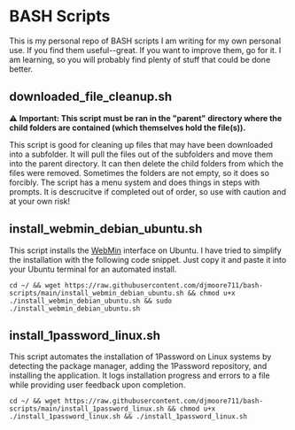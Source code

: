 # BASH Scripts

This is my personal repo of BASH scripts I am writing for my own personal use. If you find them useful--great. If you want to improve them, go for it. I am learning, so you will probably find plenty of stuff that could be done better.

## downloaded_file_cleanup.sh
⚠️ __Important: This script must be ran in the "parent" directory where the child folders are contained (which themselves hold the file(s)).__

This script is good for cleaning up files that may have been downloaded into a subfolder. It will pull the files out of the subfolders and move them into the parent directory. It can then delete the child folders from which the files were removed. Sometimes the folders are not empty, so it does so forcibly. The script has a menu system and does things in steps with prompts. It is descrucitve if completed out of order, so use with caution and at your own risk!

## install_webmin_debian_ubuntu.sh
This script installs the [WebMin](https://www.webmin.com/deb.html) interface on Ubuntu. I have tried to simplify the installation with the following code snippet. Just copy it and paste it into your Ubuntu terminal for an automated install. 
```
cd ~/ && wget https://raw.githubusercontent.com/djmoore711/bash-scripts/main/install_webmin_debian_ubuntu.sh && chmod u+x ./install_webmin_debian_ubuntu.sh && sudo ./install_webmin_debian_ubuntu.sh
```
## install_1password_linux.sh
This script automates the installation of 1Password on Linux systems by detecting the package manager, adding the 1Password repository, and installing the application. It logs installation progress and errors to a file while providing user feedback upon completion.
```
cd ~/ && wget https://raw.githubusercontent.com/djmoore711/bash-scripts/main/install_1password_linux.sh && chmod u+x ./install_1password_linux.sh && ./install_1password_linux.sh
```
